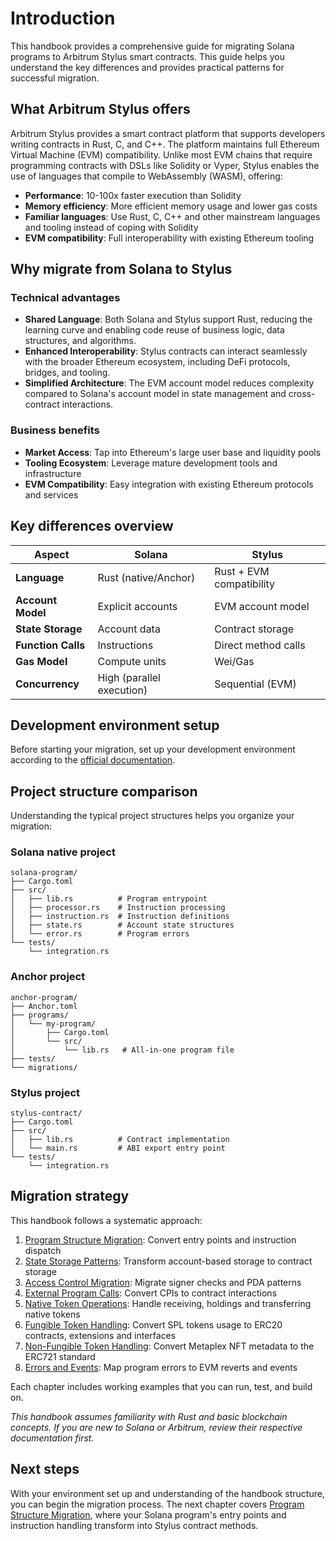 # Introduction

This handbook provides a comprehensive guide for migrating Solana programs to Arbitrum Stylus smart contracts. This guide helps you understand the key differences and provides practical patterns for successful migration.

## What Arbitrum Stylus offers

Arbitrum Stylus provides a smart contract platform that supports developers writing contracts in Rust, C, and C++. The platform maintains full Ethereum Virtual Machine (EVM) compatibility. Unlike most EVM chains that require programming contracts with DSLs like Solidity or Vyper, Stylus enables the use of languages that compile to WebAssembly (WASM), offering:

- **Performance**: 10-100x faster execution than Solidity
- **Memory efficiency**: More efficient memory usage and lower gas costs
- **Familiar languages**: Use Rust, C, C++ and other mainstream languages and tooling instead of coping with Solidity
- **EVM compatibility**: Full interoperability with existing Ethereum tooling

## Why migrate from Solana to Stylus

### Technical advantages

- **Shared Language**: Both Solana and Stylus support Rust, reducing the learning curve and enabling code reuse of business logic, data structures, and algorithms.
- **Enhanced Interoperability**: Stylus contracts can interact seamlessly with the broader Ethereum ecosystem, including DeFi protocols, bridges, and tooling.
- **Simplified Architecture**: The EVM account model reduces complexity compared to Solana's account model in state management and cross-contract interactions.

### Business benefits

- **Market Access**: Tap into Ethereum's large user base and liquidity pools
- **Tooling Ecosystem**: Leverage mature development tools and infrastructure
- **EVM Compatibility**: Easy integration with existing Ethereum protocols and services

## Key differences overview

| Aspect | Solana | Stylus |
|--------|--------|---------|
| **Language** | Rust (native/Anchor) | Rust + EVM compatibility |
| **Account Model** | Explicit accounts | EVM account model |
| **State Storage** | Account data | Contract storage |
| **Function Calls** | Instructions | Direct method calls |
| **Gas Model** | Compute units | Wei/Gas |
| **Concurrency** | High (parallel execution) | Sequential (EVM) |

## Development environment setup

Before starting your migration, set up your development environment according to the [official documentation](https://docs.arbitrum.io/stylus/quickstart).

## Project structure comparison

Understanding the typical project structures helps you organize your migration:

### Solana native project

```
solana-program/
├── Cargo.toml
├── src/
│   ├── lib.rs          # Program entrypoint
│   ├── processor.rs    # Instruction processing
│   ├── instruction.rs  # Instruction definitions
│   ├── state.rs        # Account state structures
│   └── error.rs        # Program errors
└── tests/
    └── integration.rs
```

### Anchor project

```
anchor-program/
├── Anchor.toml
├── programs/
│   └── my-program/
│       ├── Cargo.toml
│       └── src/
│           └── lib.rs   # All-in-one program file
├── tests/
└── migrations/
```

### Stylus project

```
stylus-contract/
├── Cargo.toml
├── src/
│   ├── lib.rs          # Contract implementation
│   └── main.rs         # ABI export entry point
└── tests/
    └── integration.rs
```

## Migration strategy

This handbook follows a systematic approach:

1. [Program Structure Migration](./program-structure.md): Convert entry points and instruction dispatch
1. [State Storage Patterns](./state-storage.md): Transform account-based storage to contract storage
1. [Access Control Migration](./access-control.md): Migrate signer checks and PDA patterns
1. [External Program Calls](./external-calls.md): Convert CPIs to contract interactions
1. [Native Token Operations](./native-tokens.md): Handle receiving, holdings and transferring native tokens
1. [Fungible Token Handling](./fungible-tokens.md): Convert SPL tokens usage to ERC20 contracts, extensions and interfaces
1. [Non-Fungible Token Handling](./non-fungible-tokens.md): Convert Metaplex NFT metadata to the ERC721 standard
1. [Errors and Events](./errors-events.md): Map program errors to EVM reverts and events

Each chapter includes working examples that you can run, test, and build on.

*This handbook assumes familiarity with Rust and basic blockchain concepts. If you are new to Solana or Arbitrum, review their respective documentation first.*

## Next steps

With your environment set up and understanding of the handbook structure, you can begin the migration process. The next chapter covers [Program Structure Migration](./program-structure.md), where your Solana program's entry points and instruction handling transform into Stylus contract methods.

